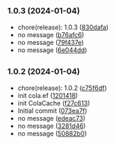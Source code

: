 ## <small>1.0.3 (2024-01-04)</small>

* chore(release): 1.0.3 ([830dafa](https://github.com/odinGitGmail/Cola.ColaEF/commit/830dafa))
* no message ([b76afc6](https://github.com/odinGitGmail/Cola.ColaEF/commit/b76afc6))
* no message ([79f437e](https://github.com/odinGitGmail/Cola.ColaEF/commit/79f437e))
* no message ([6e044dd](https://github.com/odinGitGmail/Cola.ColaEF/commit/6e044dd))



## <small>1.0.2 (2024-01-04)</small>

* chore(release): 1.0.2 ([c75f6df](https://github.com/odinGitGmail/Cola.ColaEF/commit/c75f6df))
* init cola.ef ([1201418](https://github.com/odinGitGmail/Cola.ColaEF/commit/1201418))
* init ColaCache ([f27c613](https://github.com/odinGitGmail/Cola.ColaEF/commit/f27c613))
* Initial commit ([073ea7f](https://github.com/odinGitGmail/Cola.ColaEF/commit/073ea7f))
* no message ([edeac73](https://github.com/odinGitGmail/Cola.ColaEF/commit/edeac73))
* no message ([3281d46](https://github.com/odinGitGmail/Cola.ColaEF/commit/3281d46))
* no message ([50882b0](https://github.com/odinGitGmail/Cola.ColaEF/commit/50882b0))



